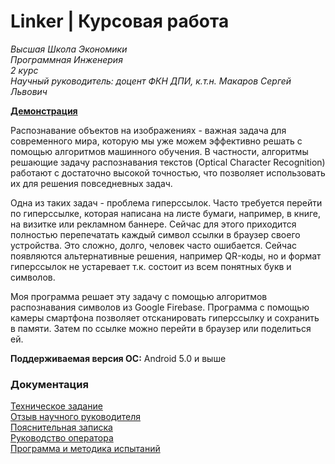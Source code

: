 # Linker | Курсовая работа
*Высшая Школа Экономики*  
*Программная Инженерия*  
*2 курс*  
*Научный руководитель: доцент ФКН ДПИ, к.т.н. Макаров Сергей Львович*

**[Демонстрация](https://www.youtube.com/watch?v=lid2LnJmbPA&t)**

Распознавание объектов на изображениях - важная задача для современного мира, которую мы уже можем эффективно решать с помощью алгоритмов машинного обучения. В частности, алгоритмы решающие задачу распознавания текстов (Optical Character Recognition) работают с достаточно высокой точностью, что позволяет использовать их для решения повседневных задач.

Одна из таких задач - проблема гиперссылок. Часто требуется перейти по гиперссылке, которая написана на листе бумаги, например, в книге, на визитке или рекламном баннере. Сейчас для этого приходится полностью перепечатать каждый символ ссылки в браузер своего устройства. Это сложно, долго, человек часто ошибается. Сейчас появляются альтернативные решения, например QR-коды, но и формат гиперссылок не устаревает т.к. состоит из всем понятных букв и символов. 

Моя программа решает эту задачу с помощью алгоритмов распознавания символов из Google Firebase. Программа с помощью камеры смартфона позволяет отсканировать гиперссылку и сохранить в памяти. Затем по ссылке можно перейти в браузер или поделиться ей.

**Поддерживаемая версия ОС:** Android 5.0 и выше  
  
### Документация
[Техническое задание](https://github.com/belkin1667/linker/blob/master/docs/%D0%A2%D0%B5%D1%85%D0%BD%D0%B8%D1%87%D0%B5%D1%81%D0%BA%D0%BE%D0%B5%20%D0%B7%D0%B0%D0%B4%D0%B0%D0%BD%D0%B8%D0%B5.pdf)  
[Отзыв научного руководителя](https://github.com/belkin1667/linker/blob/master/docs/%D0%9E%D1%82%D0%B7%D1%8B%D0%B2%20%D0%BD%D0%B0%D1%83%D1%87%D0%BD%D0%BE%D0%B3%D0%BE%20%D1%80%D1%83%D0%BA%D0%BE%D0%B2%D0%BE%D0%B4%D0%B8%D1%82%D0%B5%D0%BB%D1%8F.jpg)  
[Пояснительная записка](https://github.com/belkin1667/linker/blob/master/docs/%D0%9F%D0%BE%D1%8F%D1%81%D0%BD%D0%B8%D1%82%D0%B5%D0%BB%D1%8C%D0%BD%D0%B0%D1%8F%20%D0%B7%D0%B0%D0%BF%D0%B8%D1%81%D0%BA%D0%B0.pdf)  
[Руководство оператора](https://github.com/belkin1667/linker/blob/master/docs/%D0%A0%D1%83%D0%BA%D0%BE%D0%B2%D0%BE%D0%B4%D1%81%D1%82%D0%B2%D0%BE%20%D0%BE%D0%BF%D0%B5%D1%80%D0%B0%D1%82%D0%BE%D1%80%D0%B0.pdf)  
[Программа и методика испытаний](https://github.com/belkin1667/linker/blob/master/docs/%D0%9F%D1%80%D0%BE%D0%B3%D1%80%D0%B0%D0%BC%D0%BC%D0%B0%20%D0%B8%20%D0%BC%D0%B5%D1%82%D0%BE%D0%B4%D0%B8%D0%BA%D0%B0%20%D0%B8%D1%81%D0%BF%D1%8B%D1%82%D0%B0%D0%BD%D0%B8%D0%B9.pdf)  
